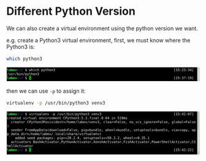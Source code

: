 # Different Python Version

We can also create a virtual environment using the python version we want.

e.g. create a Python3 virtual environment, first, we must know where the Python3 is:


```bash
which python3
```

![3-1](assets/lab-python-virtual-env-3-1.png)

then we can use `-p` to assign it:

```bash
virtualenv -p /usr/bin/python3 venv3
```

![3-2](assets/lab-python-virtual-env-3-2.png)